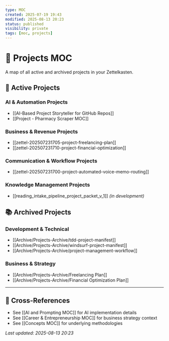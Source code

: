 ```yaml
---
type: MOC
created: 2025-07-19 19:43
modified: 2025-08-13 20:23
status: published
visibility: private
tags: [moc, projects]
---
```


# 📁 Projects MOC

A map of all active and archived projects in your Zettelkasten.

## 🚧 Active Projects

### AI & Automation Projects
- [[AI-Based Project Storyteller for GitHub Repos]]
- [[Project - Pharmacy Scraper MOC]]

### Business & Revenue Projects  
- [[zettel-202507231705-project-freelancing-plan]]
- [[zettel-202507231710-project-financial-optimization]]

### Communication & Workflow Projects
- [[zettel-202507231700-project-automated-voice-memo-routing]]

### Knowledge Management Projects
- [[reading_intake_pipeline_project_packet_v_1]] *(in development)*

## 📚 Archived Projects

### Development & Technical
- [[Archive/Projects-Archive/tdd-project-manifest]]
- [[Archive/Projects-Archive/windsurf-project-manifest]]
- [[Archive/Projects-Archive/project-management-workflow]]

### Business & Strategy
- [[Archive/Projects-Archive/Freelancing Plan]]
- [[Archive/Projects-Archive/Financial Optimization Plan]]

---

## 🔗 Cross-References
- See [[AI and Prompting MOC]] for AI implementation details
- See [[Career & Entrepreneurship MOC]] for business strategy context
- See [[Concepts MOC]] for underlying methodologies

*Last updated: 2025-08-13 20:23*
